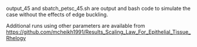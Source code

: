 output_45 and sbatch_petsc_45.sh are output and bash code to simulate the case without the effects of edge buckling.

Additional runs using other parameters are available from https://github.com/mcheikh1991/Results_Scaling_Law_For_Epithelial_Tissue_Rhelogy

